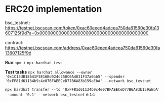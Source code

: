 # ERC20 implementation

bsc_testnet: https://testnet.bscscan.com/token/0xac60eeed4adcea750da61560e30fa13607125f9d?a=0x0000000000000000000000000000000000000000

contract: https://testnet.bscscan.com/address/0xac60eeed4adcea750da61560e30fa13607125f9d

**Run**
```npm i```
```npx hardhat test```

**Test tasks**
```npx hardhat allowance --owner '0x1C15dB18641F5E16Ed924c250C0A4031F37a0ab5' --spender '0xFF81d61134b9c4e07BFAEECeD77B6A83b159aEbA' --network bsc_testnet ```

```npx hardhat transfer --to '0xFF81d61134b9c4e07BFAEECeD77B6A83b159aEbA' --amount '0.1' --network bsc_testnet```
 e.t.c
